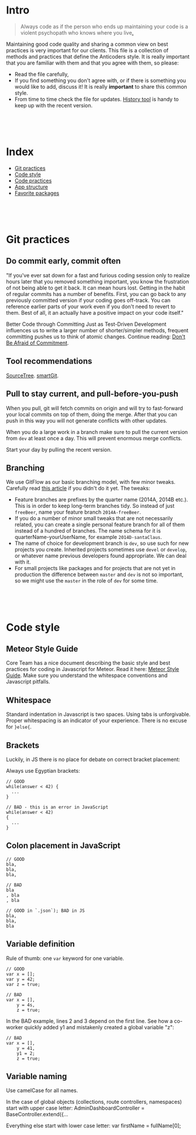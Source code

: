 Intro
=====


> Always code as if the person who ends up maintaining your code is a violent psychopath who knows where you live[.](http://c2.com/cgi/wiki?CodeForTheMaintainer)

Maintaining good code quality and sharing a common view on best practices is very important for our clients.
This file is a collection of methods and practices that define the Anticoders style.
It is really important that you are familiar with them and that you agree with them,
so please:

- Read the file carefully,
- If you find something you don't agree with, or if there is something you would like to add, discuss it!
  It is really **important** to share this common style.
- From time to time check the file for updates.
  [History tool](https://github.com/anticoders/readme/commits/master/README.md)
  is handy to keep up with the recent version.




&nbsp;

&nbsp;




Index
======


- [Git practices](#git-practices)
- [Code style](#code-style)
- [Code practices](#code-practices)
- [App structure](#app-structure)
- [Favorite packages](#favorite-packages)





&nbsp;

&nbsp;




Git practices
=============


Do commit early, commit often
---------
"If you've ever sat down for a fast and furious coding session only to realize hours later that you removed something important, you know the frustration of not being able to get it back. It can mean hours lost. Getting in the habit of regular commits has a number of benefits. First, you can go back to any previously committed version if your coding goes off-track. You can reference earlier parts of your work even if you don't need to revert to them. Best of all, it an actually have a positive impact on your code itself."

Better Code through Committing
Just as Test-Driven Development influences us to write a larger number of shorter/simpler methods, frequent committing pushes us to think of atomic changes. Continue reading: [Don't Be Afraid of Commitment](http://www.databasically.com/2011/03/14/git-commit-early-commit-often/). 

Tool recommendations
-------
[SourceTree](http://sourcetreeapp.com/).
[smartGit](http://www.syntevo.com/smartgit/).

Pull to stay current, and pull-before-you-push
-------

When you pull, git will fetch commits on origin and will try to fast-forward your local commits on top of them, doing the merge. After that you can push in this way you will not generate conflicts with other updates.

When you do a large work in a branch make sure to pull the current version from `dev` at least once a day.
This will prevent enormous merge conflicts.

Start your day by pulling the recent version.


Branching
---------

We use GitFlow as our basic branching model, with few minor tweaks. Carefully read
[this article](http://nvie.com/posts/a-successful-git-branching-model/) if you didn't do it yet.
The tweaks:

- Feature branches are prefixes by the quarter name (2014A, 2014B etc.). This is in order
  to keep long-term branches tidy. So instead of just `freeBeer`, name your feature branch `2014A-freeBeer`.
- If you do a number of minor small tweaks that are not necessarily related, you can create a single personal
  feature branch for all of them instead of a hundred of branches. The name schema for it is quarterName-yourUserName,
  for example `2014D-santaClaus`.
- The name of choice for development branch is `dev`, so use such for new projects you create.
  Inherited projects sometimes use `devel` or `develop`, or whatever name previous developers found appropriate.
  We can deal with it.
- For small projects like packages and for projects that are not yet in production the difference between `master`
  and `dev` is not so important, so we might use the `master` in the role of `dev` for some time.




&nbsp;

&nbsp;




Code style
==========


Meteor Style Guide
------------------

Core Team has a nice document describing the basic style and best practices
for coding in Javascript for Meteor. Read it here:
[Meteor Style Guide](https://github.com/meteor/meteor/wiki/Meteor-Style-Guide).
Make sure you understand the whitespace conventions and Javascript pitfalls.


Whitespace
----------

Standard indentation in Javascript is two spaces. Using tabs is unforgivable. Proper whitespacing
is an indicator of your experience. There is no excuse for `}else{`.


Brackets
--------

Luckily, in JS there is no place for debate on correct bracket placement:
    
Always use Egyptian brackets:

    // GOOD
    while(answer < 42) {
      ...
    }

    // BAD - this is an error in JavaScript
    while(answer < 42)
    {
      ...
    }
    

Colon placement in JavaScript
---------------

    // GOOD
    bla,
    bla,
    bla,

    // BAD
    bla
    , bla
    , bla

    // GOOD in `.json`); BAD in JS
    bla,
    bla,
    bla

Variable definition
-------------------

Rule of thumb: one `var` keyword for one variable.

    // GOOD
    var x = [];
    var y = 42;
    var z = true;

    // BAD
    var x = [],
        y = 4s,
        z = true;

In the BAD example, lines 2 and 3 depend on the first line. See how a co-worker quickly added y1 and mistakenly created a global variable "z":

    // BAD
    var x = [],
        y = 41,
        y1 = 2;
        z = true;

  
Variable naming
---------------

Use camelCase for all names.

In the case of global objects (collections, route controllers, namespaces) start with upper case letter:
    AdminDashboardController = BaseController.extend({...

Everything else start with lower case letter:
    var firstName = fullName[0];
    <template name="adminReceiveItem">

Collection names should be in plural:
    Posts = new Meteor.Collection('posts');


Css classes
-----------

- Never use the same class for styling and behavior (JS events or data storage).
- Behavior classes should be prefixed by double underscore, i.e. `__submit`.
- When designing complex components, use single underscore for nested styling classes, i.e.
    
        <div class="box">
          <span class="_title"></span>
        </div>




&nbsp;

&nbsp;




Code practices
==============

Logging
-------

Whenever you use `console.log` or `console.error` for whatever reasons, **NEVER** use it without a label.
Even if it's a temporary debugging that you intend to remove in two minutes.
Similarly, `console.trace` and similar methods should be accompanied by a log with a label.

    // GOOD
    console.log("SLen", something.length);

    // BAD
    console.log(something.length);
    
    
If you've got several logs one after another, it is allowed to label only the first one.


Empty queries
-------------

Always fully qualify your queries, even if the local collection contains only the data you want.

    // GOOD
    MyBlogArticlesListController = RouteController.extend({
      
      onBeforeAction: function() {
        this.subscribe('myBlogArticles');
      },
      
      data: function() {
        return {
          articles: BlogArticles.find({
            userId: Meteor.userId(),
          });
        };
      },
      
    });

    // BAD
    MyBlogArticlesListController = RouteController.extend({
        
        onBeforeAction: function() {
          this.subscribe('myBlogArticles');
        },
        
        data: function() {
          return {
            articles: BlogArticles.find({});
          };
        },
        
      });

The collection may include documents from other publications, or your original publication may have been modified by another developer. Fully qualify your queries (with appropriate filters/constrains) to ensure you don't accidentally expose data you didn't expect to be in the collection.


Route data
----------

Route data function should always return a dictionary. Otherwise it is difficult to extend it later.
      
    // GOOD
    data: function() {
      return {
        fruits: Fruits.find({color: 'yellow'});
      };
    },

    // BAD
    data: function() {
      return Fruits.find({color: 'yellow'});
    },

Method return
-------------

The same rule applies for method results, for the same reason.
    
    // GOOD
    Meteor.methods({
    
      'uploadFile': function () {
        ...
        return {
          success: true,
        };
      },
    
    });

    // BAD
    Meteor.methods({
    
      'uploadFile': function () {
        ...
        return true;
      },
    
    });    
    
Session
-------

Rule of thumb: do not use `Session`.

This is not an iron rule, `Session` can be sometimes used temporarily when we're not yet sure of a best pattern
to solve a certain problem and hacking with `Session` will prevent wasting time for a solution that we might
later purge. However, it should be always perceived as an ugly hack and purged as soon as possible.


Triple Repetition Rule
----------------------

The Triple Repetition Rule states that the code should be refactored to avoid repetition when a triple repetition occurs and **no sooner**. An important corollary for purists: it is perfectly OK to have two files 120-lines each that differ with nothing but one identifier.


Regexes
-------

Real-life example


    id = @text.split("http://www.youtube.com/watch?v=")[1]
    if id is undefined
      id = @text.split("https://www.youtube.com/watch?v=")[1]
      if id is undefined
        id = @text.split("http://youtube.com/watch?v=")[1]
        if id is undefined
          id = @text.split("https://youtube.com/watch?v=")[1]
    id

The worst thing about this code is not that it's ugly, but one needs more than
a few seconds to understand what is going on.

Use regexes where applicable. If you don't know regexes yet:

- Ask a senior developer to write the regex.
- Learn them!

Recommended source: [Regular Expressions Cookbook](http://shop.oreilly.com/product/9780596520694.do).


Global variables
----------------

Real-life example:

    // Global function to return the number of panels in a System ...
    PanelQty = function (systemId) {
      ...
      return PanelGroups.find({ systemId: systemId }).map(...);
    };

The whole app from which this was taken had around 200 methods like that and nothing else.
I hope that no explanation is needed here.

In any case, hard rules:

- Collections and RouteControllers are global by design, so they're global.
- Besides that, **only** dictionaries allowed!
- As few as possible.
- Naming: CapitalCamelCase.



&nbsp;

&nbsp;




App structure
=============


Basic folders
-------------

- `both`
  - `collections`
  - `routes.js`
- `client`
  - `app`
    - `helpers`
  - `components 
  - `views`
- `public`
  - `files`
- `server`
  - `collections`
  - `methods`


Files in `/both/collections` contain collection definition, schema, class and instance methods and enums.

Files in `/server/collections` contain allow / deny rules and publications.

Route controllers are placed in `/views` folder, in the same place where their respective view `.html` and `.js` files. Controller file names begin with an underscore, i.e. `_blogArticleListController.js`.

All static files should be placed in `/public/files`, so that their path begin with `/files`. Large assets in grown-up applications should be placed on S3.

We use `camelCase` converter for route templates and `upperCamelCase` for route controllers.

    Router.configure({
      templateNameConverter:          'camelCase',
      routeControllerNameConverter:   'upperCamelCase',
    });

In most apps we have global `Helpers` object to which we add UI helpers.


Clutter limits
--------------

There's an old rule stating that file size shouldn't exceed 100 lines. Sice whitespaces, closing brackets and comments can increase file length without adding content, we should increase the limit in JS to 200 lines, but make it a strong limit! If your file exceeds 200 lines, split it.

We should limit the number of files in a folder. If your folder has more than ~12 files, and not all of them are of the same kind (like view folders), consider breaking it into subfolders.

While there are no hard rules for line length, we should try to keep them under 100 characters. Most importantly, write your code in a way that increases readability. Real life example:

    var textTestimonials = TextTestimonial.find({userId: this.user._id}).fetch();

More readable way to write it:

    var textTestimonials = TextTestimonial.find({
      userId: this.user._id
    }).fetch();



&nbsp;

&nbsp;




Favorite packages
=================

Some problems have multiple solutions available in the environment.
In such cases it is a good idea to find the best solution and use it consistently across all our projects.
Here are a few recipes we already have. This list will grow in time.


Modal dialogs
-------------

    anti:modals
    
Forms
-----

    aldeed:autoform
 


